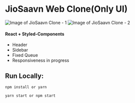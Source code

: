 # JioSaavn Web Clone(Only UI)

![Image of JioSaavn Clone - 1](https://i.postimg.cc/nc5VbGSp/JioSaavn.png)
![Image of JioSaavn Clone - 2](https://i.postimg.cc/N0FWg3Kn/Jio-Saavn1.png)

#### React + Styled-Components

- Header
- Sidebar
- Fixed Queue
- Responsiveness in progress

## Run Locally:

```
npm install or yarn
```

```
yarn start or npm start
```
